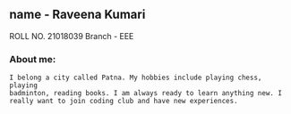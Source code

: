 ## name - Raveena Kumari
   ROLL NO. 21018039
   Branch - EEE
   
### About me:
    I belong a city called Patna. My hobbies include playing chess, playing
    badminton, reading books. I am always ready to learn anything new. I 
    really want to join coding club and have new experiences.



